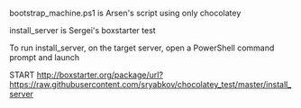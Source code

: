 bootstrap_machine.ps1 is Arsen's script using only chocolatey

install_server is Sergei's boxstarter test

To run install_server, on the target server, open a PowerShell command prompt and launch

START http://boxstarter.org/package/url?https://raw.githubusercontent.com/sryabkov/chocolatey_test/master/install_server
